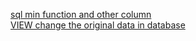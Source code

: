 [sql min function and other column](https://stackoverflow.com/a/40794224)  
[VIEW change the original data in database](https://stackoverflow.com/a/2648600/10928027)
